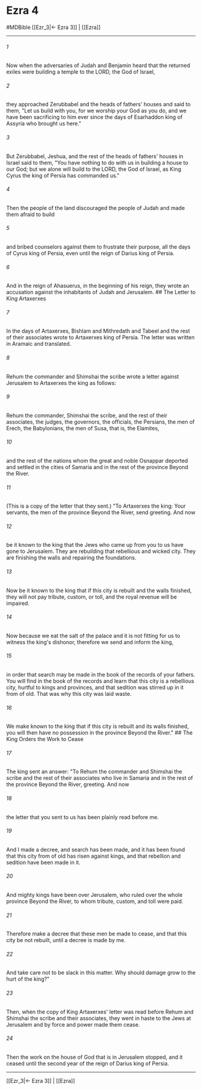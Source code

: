# Ezra 4
#MDBible
[[Ezr_3|← Ezra 3]] | [[Ezra]]

***

###### 1 
Now when the adversaries of Judah and Benjamin heard that the returned exiles were building a temple to the LORD, the God of Israel, 

###### 2 
they approached Zerubbabel and the heads of fathers' houses and said to them, "Let us build with you, for we worship your God as you do, and we have been sacrificing to him ever since the days of Esarhaddon king of Assyria who brought us here." 

###### 3 
But Zerubbabel, Jeshua, and the rest of the heads of fathers' houses in Israel said to them, "You have nothing to do with us in building a house to our God; but we alone will build to the LORD, the God of Israel, as King Cyrus the king of Persia has commanded us." 

###### 4 
Then the people of the land discouraged the people of Judah and made them afraid to build 

###### 5 
and bribed counselors against them to frustrate their purpose, all the days of Cyrus king of Persia, even until the reign of Darius king of Persia. 

###### 6 
And in the reign of Ahasuerus, in the beginning of his reign, they wrote an accusation against the inhabitants of Judah and Jerusalem. ## The Letter to King Artaxerxes 

###### 7 
In the days of Artaxerxes, Bishlam and Mithredath and Tabeel and the rest of their associates wrote to Artaxerxes king of Persia. The letter was written in Aramaic and translated. 

###### 8 
Rehum the commander and Shimshai the scribe wrote a letter against Jerusalem to Artaxerxes the king as follows: 

###### 9 
Rehum the commander, Shimshai the scribe, and the rest of their associates, the judges, the governors, the officials, the Persians, the men of Erech, the Babylonians, the men of Susa, that is, the Elamites, 

###### 10 
and the rest of the nations whom the great and noble Osnappar deported and settled in the cities of Samaria and in the rest of the province Beyond the River. 

###### 11 
(This is a copy of the letter that they sent.) "To Artaxerxes the king: Your servants, the men of the province Beyond the River, send greeting. And now 

###### 12 
be it known to the king that the Jews who came up from you to us have gone to Jerusalem. They are rebuilding that rebellious and wicked city. They are finishing the walls and repairing the foundations. 

###### 13 
Now be it known to the king that if this city is rebuilt and the walls finished, they will not pay tribute, custom, or toll, and the royal revenue will be impaired. 

###### 14 
Now because we eat the salt of the palace and it is not fitting for us to witness the king's dishonor, therefore we send and inform the king, 

###### 15 
in order that search may be made in the book of the records of your fathers. You will find in the book of the records and learn that this city is a rebellious city, hurtful to kings and provinces, and that sedition was stirred up in it from of old. That was why this city was laid waste. 

###### 16 
We make known to the king that if this city is rebuilt and its walls finished, you will then have no possession in the province Beyond the River." ## The King Orders the Work to Cease 

###### 17 
The king sent an answer: "To Rehum the commander and Shimshai the scribe and the rest of their associates who live in Samaria and in the rest of the province Beyond the River, greeting. And now 

###### 18 
the letter that you sent to us has been plainly read before me. 

###### 19 
And I made a decree, and search has been made, and it has been found that this city from of old has risen against kings, and that rebellion and sedition have been made in it. 

###### 20 
And mighty kings have been over Jerusalem, who ruled over the whole province Beyond the River, to whom tribute, custom, and toll were paid. 

###### 21 
Therefore make a decree that these men be made to cease, and that this city be not rebuilt, until a decree is made by me. 

###### 22 
And take care not to be slack in this matter. Why should damage grow to the hurt of the king?" 

###### 23 
Then, when the copy of King Artaxerxes' letter was read before Rehum and Shimshai the scribe and their associates, they went in haste to the Jews at Jerusalem and by force and power made them cease. 

###### 24 
Then the work on the house of God that is in Jerusalem stopped, and it ceased until the second year of the reign of Darius king of Persia. 

***

[[Ezr_3|← Ezra 3]] | [[Ezra]]
